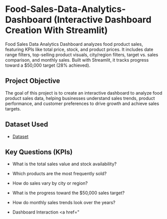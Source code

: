 # Food-Sales-Data-Analytics-Dashboard (Interactive Dashboard Creation With Streamlit)
Food Sales Data Analytics Dashboard analyzes food product sales, featuring KPIs like total price, stock, and product prices. It includes date range filters, top-selling product visuals, city/region filters, target vs. sales comparison, and monthly sales. Built with Streamlit, it tracks progress toward a $50,000 target (28% achieved).

## Project Objective
The goal of this project is to create an interactive dashboard to analyze food product sales data, helping businesses understand sales trends, product performance, and customer preferences to drive growth and achieve sales targets.

## Dataset Used
- <a href="https://github.com/Khairunsa/Food-Sales-Dashboard/blob/main/foodsales.xlsx">Dataset</a>

## Key Questions (KPIs)
- What is the total sales value and stock availability?
- Which products are the most frequently sold?
- How do sales vary by city or region?
- What is the progress toward the $50,000 sales target?
- How do monthly sales trends look over the years?

- Dashboard Interaction <a href="

